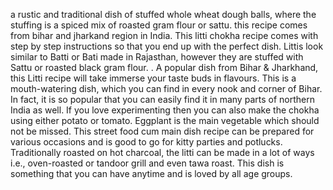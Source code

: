 a rustic and traditional dish of stuffed whole wheat dough balls, where the stuffing is a spiced mix of roasted gram flour or sattu. this recipe comes from bihar and jharkand region in India. This litti chokha recipe comes with step by step instructions so that you end up with the perfect dish. Littis look similar to Batti or Bati made in Rajasthan, however they are stuffed with Sattu or roasted black gram flour. . A popular dish from Bihar & Jharkhand, this Litti recipe will take immerse your taste buds in flavours. This is a mouth-watering dish, which you can find in every nook and corner of Bihar. In fact, it is so popular that you can easily find it in many parts of northern India as well. If you love experimenting then you can also make the chokha using either potato or tomato.  Eggplant is the main vegetable which should not be missed. This street food cum main dish recipe can be prepared for various occasions and is good to go for kitty parties and potlucks.   Traditionally roasted on hot charcoal, the litti can be made in a lot of ways i.e., oven-roasted or tandoor grill and even tawa roast.  This dish is something that you can have anytime and is loved by all age groups.



